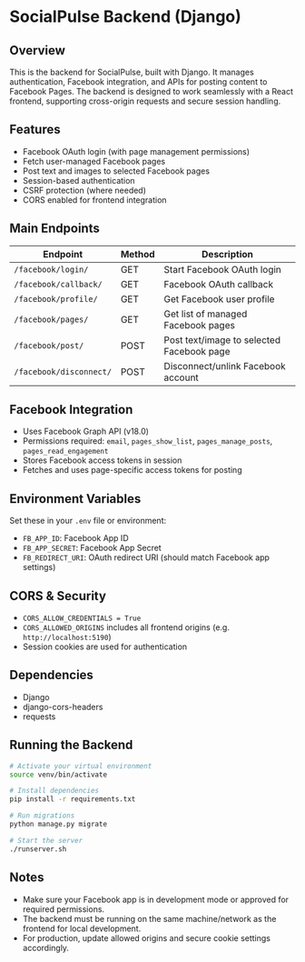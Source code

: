 # SocialPulse Backend (Django)

## Overview
This is the backend for SocialPulse, built with Django. It manages authentication, Facebook integration, and APIs for posting content to Facebook Pages. The backend is designed to work seamlessly with a React frontend, supporting cross-origin requests and secure session handling.

## Features
- Facebook OAuth login (with page management permissions)
- Fetch user-managed Facebook pages
- Post text and images to selected Facebook pages
- Session-based authentication
- CSRF protection (where needed)
- CORS enabled for frontend integration

## Main Endpoints
| Endpoint                | Method | Description                                  |
|------------------------|--------|----------------------------------------------|
| `/facebook/login/`     | GET    | Start Facebook OAuth login                   |
| `/facebook/callback/`  | GET    | Facebook OAuth callback                      |
| `/facebook/profile/`   | GET    | Get Facebook user profile                    |
| `/facebook/pages/`     | GET    | Get list of managed Facebook pages           |
| `/facebook/post/`      | POST   | Post text/image to selected Facebook page    |
| `/facebook/disconnect/`| POST   | Disconnect/unlink Facebook account           |

## Facebook Integration
- Uses Facebook Graph API (v18.0)
- Permissions required: `email`, `pages_show_list`, `pages_manage_posts`, `pages_read_engagement`
- Stores Facebook access tokens in session
- Fetches and uses page-specific access tokens for posting

## Environment Variables
Set these in your `.env` file or environment:
- `FB_APP_ID`: Facebook App ID
- `FB_APP_SECRET`: Facebook App Secret
- `FB_REDIRECT_URI`: OAuth redirect URI (should match Facebook app settings)

## CORS & Security
- `CORS_ALLOW_CREDENTIALS = True`
- `CORS_ALLOWED_ORIGINS` includes all frontend origins (e.g. `http://localhost:5190`)
- Session cookies are used for authentication

## Dependencies
- Django
- django-cors-headers
- requests

## Running the Backend
```bash
# Activate your virtual environment
source venv/bin/activate

# Install dependencies
pip install -r requirements.txt

# Run migrations
python manage.py migrate

# Start the server
./runserver.sh
```

## Notes
- Make sure your Facebook app is in development mode or approved for required permissions.
- The backend must be running on the same machine/network as the frontend for local development.
- For production, update allowed origins and secure cookie settings accordingly.
